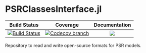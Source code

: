 # PSRClassesInterface.jl

[build-img]: https://github.com/psrenergy/PSRClassesInterface.jl/workflows/CI/badge.svg?branch=master
[build-url]: https://github.com/psrenergy/PSRClassesInterface.jl/actions?query=workflow%3ACI

[codecov-img]: https://codecov.io/gh/psrenergy/PSRClassesInterface.jl/coverage.svg?branch=master
[codecov-url]: https://codecov.io/gh/psrenergy/PSRClassesInterface.jl?branch=master

| **Build Status** | **Coverage** | **Documentation** |
|:-----------------:|:-----------------:|:-----------------:|
| [![Build Status][build-img]][build-url] | [![Codecov branch][codecov-img]][codecov-url] |[![](https://img.shields.io/badge/docs-latest-blue.svg)](https://psrenergy.github.io/PSRClassesInterface.jl/latest/)

Repository to read and write open-source formats for PSR models.
